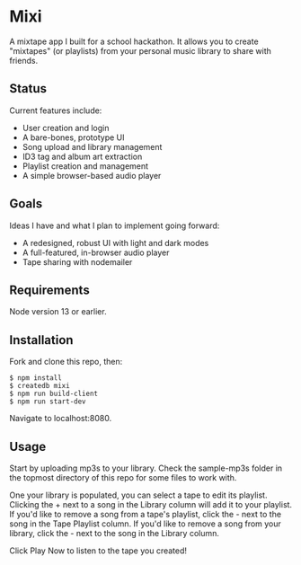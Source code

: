 # Mixi

A mixtape app I built for a school hackathon. It allows you to create "mixtapes" (or playlists) from your personal music library to share with friends.

## Status

Current features include:

* User creation and login
* A bare-bones, prototype UI
* Song upload and library management
* ID3 tag and album art extraction
* Playlist creation and management
* A simple browser-based audio player

## Goals

Ideas I have and what I plan to implement going forward:

* A redesigned, robust UI with light and dark modes
* A full-featured, in-browser audio player
* Tape sharing with nodemailer

## Requirements

Node version 13 or earlier.

## Installation

Fork and clone this repo, then:

```
$ npm install
$ createdb mixi
$ npm run build-client
$ npm run start-dev
```

Navigate to localhost:8080.

## Usage

Start by uploading mp3s to your library. Check the sample-mp3s folder in the topmost directory of this repo for some files to work with.

One your library is populated, you can select a tape to edit its playlist. Clicking the + next to a song in the Library column will add it
to your playlist. If you'd like to remove a song from a tape's playlist, click the - next to the song in the Tape Playlist column. If
you'd like to remove a song from your library, click the - next to the song in the Library column.

Click Play Now to listen to the tape you created!
